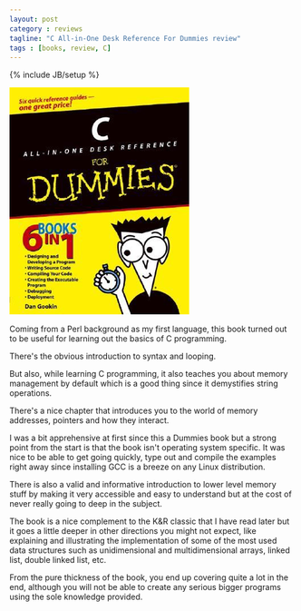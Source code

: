 ```yaml
---
layout: post
category : reviews
tagline: "C All-in-One Desk Reference For Dummies review"
tags : [books, review, C]
---
```

{% include JB/setup %}

![C All-in-One Desk Reference For Dummies](/assets/img/reviews/c-all-in-one.jpg)

Coming from a Perl background as my first language,
this book turned out to be useful for learning out the basics of C programming.

There's the obvious introduction to syntax and looping.

But also, while learning C programming, it also teaches you about memory management by default which is a good thing since
it demystifies string operations.

There's a nice chapter that introduces you to the world of memory addresses, pointers and how they interact.

I was a bit apprehensive at first since this a Dummies book but a strong point from the start is that the book isn't operating system specific.
It was nice to be able to get going quickly, type out and compile the examples right away since installing GCC is a breeze on any Linux distribution.

There is also a valid and informative introduction to lower level memory stuff by making it very accessible and
easy to understand but at the cost of never really going to deep in the subject.

The book is a nice complement to the K&R classic that I have read later but it goes a little deeper in other directions you might
not expect, like explaining and illustrating the implementation of some of the most used data structures such as
unidimensional and multidimensional arrays, linked list, double linked list, etc.

From the pure thickness of the book, you end up covering quite a lot in the end, although you will not be able to create
any serious bigger programs using the sole knowledge provided.
